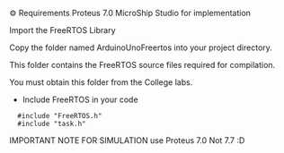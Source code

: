 ⚙️ Requirements
Proteus 7.0
MicroShip Studio for implementation


Import the FreeRTOS Library

Copy the folder named ArduinoUnoFreertos into your project directory.

This folder contains the FreeRTOS source files required for compilation.

You must obtain this folder from the College labs.

- Include FreeRTOS in your code
```
  #include "FreeRTOS.h"
  #include "task.h"
```
IMPORTANT NOTE FOR SIMULATION
use Proteus 7.0 Not 7.7 :D
